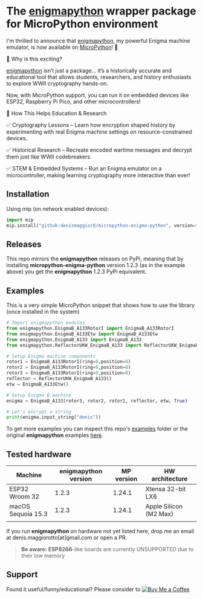 # The [enigmapython](https://github.com/denismaggior8/enigma-python) wrapper package for MicroPython environment

I'm thrilled to announce that [enigmapython](https://github.com/denismaggior8/enigma-python), my powerful Enigma machine emulator, is now available on [MicroPython](https://micropython.org)! 🚀

🔹 Why is this exciting?

[enigmapython](https://github.com/denismaggior8/enigma-python) isn’t just a package... it’s a historically accurate and educational tool that allows students, researchers, and history enthusiasts to explore WWII cryptography hands-on. 

Now, with MicroPython support, you can run it on embedded devices like ESP32, Raspberry Pi Pico, and other microcontrollers!

🔹 How This Helps Education & Research

✅ Cryptography Lessons – Learn how encryption shaped history by experimenting with real Enigma machine settings on resource-constrained devices.

✅ Historical Research – Recreate encoded wartime messages and decrypt them just like WWII codebreakers.

✅ STEM & Embedded Systems – Run an Enigma emulator on a microcontroller, making learning cryptography more interactive than ever!

## Installation

Using mip (on network enabled devices):

```python
import mip
mip.install("github:denismaggior8/micropython-enigma-python", version="1.2.3")
```

## Releases

This repo mirrors the **enigmapython** releases on PyPi, meaning that by installing **micropython-enigma-python** version 1.2.3 (as in the example above) you get the **enigmapython** 1.2.3 PyPi equivalent.

## Examples

This is a very simple MicroPython snippet that shows how to use the library (once installed in the system)

```python
# Import enigmapython modules
from enigmapython.EnigmaB_A133RotorI import EnigmaB_A133RotorI
from enigmapython.EnigmaB_A133Etw import EnigmaB_A133Etw
from enigmapython.EnigmaB_A133 import EnigmaB_A133
from enigmapython.ReflectorUKW_EnigmaB_A133 import ReflectorUKW_EnigmaB_A133

# Setup Enigma machine components
rotor1 = EnigmaB_A133RotorI(ring=0,position=0)
rotor2 = EnigmaB_A133RotorI(ring=0,position=0)
rotor3 = EnigmaB_A133RotorI(ring=0,position=0)
reflector = ReflectorUKW_EnigmaB_A133()
etw = EnigmaB_A133Etw()

# Setup Enigma B machine
enigma = EnigmaB_A133(rotor3, rotor2, rotor1, reflector, etw, True)

# Let's encrypt a string
print(enigma.input_string("denis"))
```

To get more examples you can inspect this repo's [examples](./examples) folder or the original **enigmapython** examples [here](https://github.com/denismaggior8/enigma-python/tree/master/examples).

## Tested hardware

| Machine | enigmapython version  | MP version  | HW architecture |
|---|---|---|---|
| ESP32 Wroom 32  | 1.2.3  | 1.24.1 | Xtensa 32-bit LX6 |
| macOS Sequoia 15.3 | 1.2.3 | 1.24.1 | Apple Silicon (M2 Max)  |
|   |   |   |   |

If you run **enigmapython** on hardware not yet listed here, drop me an email at denis.maggiorotto[at]gmail.com or open a PR.  

>**Be aware:**
>**ESP8266**-like boards are currently UNSUPPORTED due to their low memory

## Support

Found it useful/funny/educational? Please consider to [![Buy Me a Coffee](https://img.shields.io/badge/buy_me_a_coffee-FFDD00?style=for-the-badge&logo=buy-me-a-coffee&logoColor=black)](https://www.buymeacoffee.com/denismaggior8)